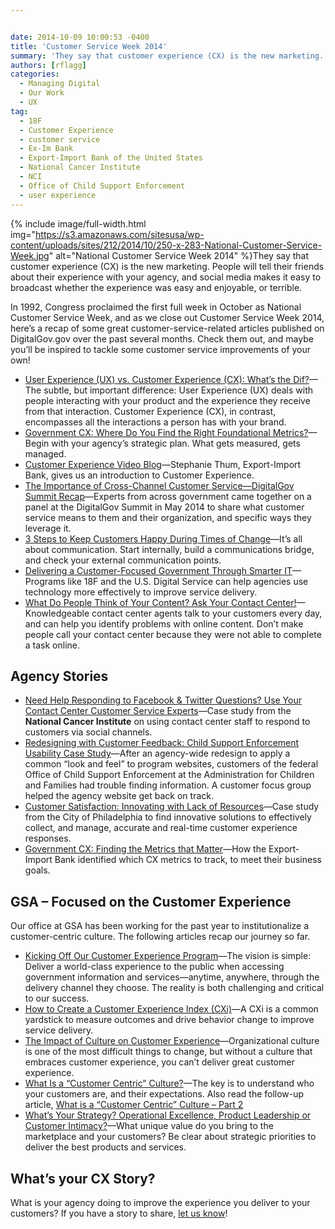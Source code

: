 ```yaml
---


date: 2014-10-09 10:00:53 -0400
title: 'Customer Service Week 2014'
summary: 'They say that customer experience (CX) is the new marketing. People will tell their friends about their experience with your agency, and social media makes it easy to broadcast whether the experience was easy and enjoyable, or terrible. In 1992, Congress proclaimed the first full week in October'
authors: [rflagg]
categories:
  - Managing Digital
  - Our Work
  - UX
tag:
  - 18F
  - Customer Experience
  - customer service
  - Ex-Im Bank
  - Export-Import Bank of the United States
  - National Cancer Institute
  - NCI
  - Office of Child Support Enforcement
  - user experience
---
```



{% include image/full-width.html img="https://s3.amazonaws.com/sitesusa/wp-content/uploads/sites/212/2014/10/250-x-283-National-Customer-Service-Week.jpg" alt="National Customer Service Week 2014" %}They say that customer experience (CX) is the new marketing. People will tell their friends about their experience with your agency, and social media makes it easy to broadcast whether the experience was easy and enjoyable, or terrible.

In 1992, Congress proclaimed the first full week in October as National Customer Service Week, and as we close out Customer Service Week 2014, here’s a recap of some great customer-service-related articles published on DigitalGov.gov over the past several months. Check them out, and maybe you&#8217;ll be inspired to tackle some customer service improvements of your own!

  * [User Experience (UX) vs. Customer Experience (CX): What’s the Dif?](https://www.WHATEVER/2014/07/07/user-experience-ux-vs-customer-experience-cx-whats-the-dif/)—The subtle, but important difference: User Experience (UX) deals with people interacting with your product and the experience they receive from that interaction. Customer Experience (CX), in contrast, encompasses all the interactions a person has with your brand.
  * [Government CX: Where Do You Find the Right Foundational Metrics?](https://www.WHATEVER/2014/06/16/government-cx-where-do-you-find-the-right-foundational-metrics/ "Government CX:  Where Do You Find the Right Foundational Metrics?")—Begin with your agency’s strategic plan. What gets measured, gets managed.
  * [Customer Experience Video Blog](https://www.WHATEVER/2014/02/21/customer-experience-video-blog-stephanie-thum-export-import-bank/ "Customer Experience Video Blog: Stephanie Thum, Export-Import Bank")—Stephanie Thum, Export-Import Bank, gives us an introduction to Customer Experience.
  * [The Importance of Cross-Channel Customer Service—DigitalGov Summit Recap](https://www.WHATEVER/2014/06/05/the-importance-of-cross-channel-customer-service-digitalgov-summit-recap/ "The Importance of Cross-Channel Customer Service—DigitalGov Summit Recap")—Experts from across government came together on a panel at the DigitalGov Summit in May 2014 to share what customer service means to them and their organization, and specific ways they leverage it.
  * [3 Steps to Keep Customers Happy During Times of Change](https://www.WHATEVER/2014/09/12/3-steps-to-keep-customers-happy-during-times-of-change/ "3 Steps to Keep Customers Happy During Times of Change")—It’s all about communication. Start internally, build a communications bridge, and check your external communication points.
  * [Delivering a Customer-Focused Government Through Smarter IT](https://www.WHATEVER/2014/08/12/delivering-a-customer-focused-government-through-smarter-it/ "Delivering a Customer-Focused Government Through Smarter IT")—Programs like 18F and the U.S. Digital Service can help agencies use technology more effectively to improve service delivery.
  * [What Do People Think of Your Content? Ask Your Contact Center!](https://www.WHATEVER/2014/02/28/what-do-people-think-of-your-content-ask-your-contact-center/ "What Do People Think of Your Content? Ask Your Contact Center!")—Knowledgeable contact center agents talk to your customers every day, and can help you identify problems with online content. Don’t make people call your contact center because they were not able to complete a task online.

## Agency Stories

  * [Need Help Responding to Facebook & Twitter Questions? Use Your Contact Center Customer Service Experts](https://www.WHATEVER/2014/04/30/need-help-responding-to-facebook-twitter-questions-use-your-contact-center-customer-service-experts/ "Need Help Responding to Facebook & Twitter Questions? Use Your Contact Center Customer Service Experts")—Case study from the **National Cancer Institute** on using contact center staff to respond to customers via social channels.
  * [Redesigning with Customer Feedback: Child Support Enforcement Usability Case Study](https://www.WHATEVER/2014/08/19/redesigning-with-customer-feedback-child-support-enforcement-usability-case-study/ "Redesigning with Customer Feedback: Child Support Enforcement Usability Case Study")—After an agency-wide redesign to apply a common “look and feel” to program websites, customers of the federal Office of Child Support Enforcement at the Administration for Children and Families had trouble finding information. A customer focus group helped the agency website get back on track.
  * [Customer Satisfaction: Innovating with Lack of Resources](https://www.WHATEVER/2014/04/21/customer-satisfaction-innovating-with-lack-of-resources/ "Customer Satisfaction: Innovating with Lack of Resources")—Case study from the City of Philadelphia to find innovative solutions to effectively collect, and manage, accurate and real-time customer experience responses.
  * [Government CX: Finding the Metrics that Matter](https://www.WHATEVER/2014/01/13/government-cx-finding-the-metrics-that-matter/ "Government CX: Finding the Metrics that Matter")—How the Export-Import Bank identified which CX metrics to track, to meet their business goals.

## GSA – Focused on the Customer Experience

Our office at GSA has been working for the past year to institutionalize a customer-centric culture. The following articles recap our journey so far.

  * [Kicking Off Our Customer Experience Program](https://www.WHATEVER/2013/07/10/kicking-off-our-customer-experience-program/ "Kicking Off Our Customer Experience Program")—The vision is simple: Deliver a world-class experience to the public when accessing government information and services—anytime, anywhere, through the delivery channel they choose. The reality is both challenging and critical to our success.
  * [How to Create a Customer Experience Index (CXi)](https://www.WHATEVER/2013/07/18/how-to-create-a-customer-experience-index/ "How to Create a Customer Experience Index")—A CXi is a common yardstick to measure outcomes and drive behavior change to improve service delivery.
  * [The Impact of Culture on Customer Experience](https://www.WHATEVER/2013/08/01/the-impact-of-culture-on-customer-experience/ "The Impact of Culture on Customer Experience")—Organizational culture is one of the most difficult things to change, but without a culture that embraces customer experience, you can’t deliver great customer experience.
  * [What Is a “Customer Centric” Culture?](https://www.WHATEVER/2013/09/27/what-is-a-customer-centric-culture/ "What Is a “Customer Centric” Culture?")—The key is to understand who your customers are, and their expectations. Also read the follow-up article, [What is a “Customer Centric” Culture – Part 2](https://www.WHATEVER/2014/08/06/what-is-a-customer-centric-culture-part-2/ "What is a “Customer Centric” Culture – Part 2")
  * [What’s Your Strategy? Operational Excellence, Product Leadership or Customer Intimacy?](https://www.WHATEVER/2013/12/02/whats-your-strategy-operational-excellence-product-leadership-or-customer-intimacy/ "What’s Your Strategy? Operational Excellence, Product Leadership or Customer Intimacy?")—What unique value do you bring to the marketplace and your customers? Be clear about strategic priorities to deliver the best products and services.

## What’s your CX Story?

What is your agency doing to improve the experience you deliver to your customers? If you have a story to share, [let us know](mailto:digitalgov@gsa.gov)!